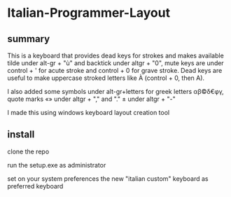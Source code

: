 # Italian-Programmer-Layout

## summary
This is a keyboard that provides dead keys for strokes and makes available tilde under alt-gr + "ù" and backtick under altgr + "0", mute keys are under control + ' for acute stroke and control + 0 for grave stroke. Dead keys are useful to make uppercase stroked letters like À (control + 0, then A).

I also added some symbols under alt-gr+letters for greek letters αβ©δ€φγ, quote marks «» under altgr + "," and "." ± under altgr + "-"

I made this using windows keyboard layout creation tool

## install
clone the repo

run the setup.exe as administrator

set on your system preferences the new "italian custom" keyboard  as preferred keyboard

